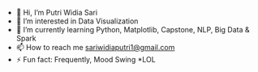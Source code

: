 - 👋 Hi, I’m Putri Widia Sari
- 👀 I’m interested in Data Visualization
- 🌱 I’m currently learning Python, Matplotlib, Capstone, NLP, Big Data & Spark
- 📫 How to reach me sariwidiaputri1@gmail.com
- ⚡ Fun fact: Frequently, Mood Swing *LOL

<!---
putriwidias/putriwidias is a ✨ special ✨ repository because its `README.md` (this file) appears on your GitHub profile.
You can click the Preview link to take a look at your changes.
--->
